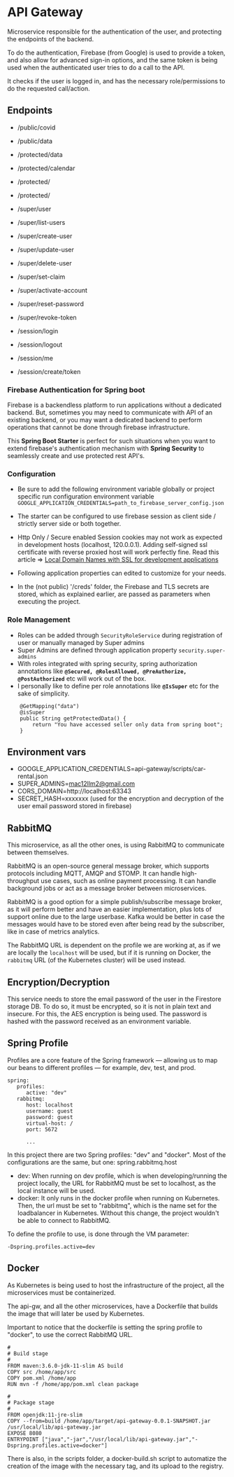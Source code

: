 # API Gateway

Microservice responsible for the authentication of the user, and protecting the endpoints of the backend.

To do the authentication, Firebase (from Google) is used to provide a token, and also allow for advanced sign-in
options, and the same token is being used when the authenticated user tries to do a call to the API.

It checks if the user is logged in, and has the necessary role/permissions to do the requested call/action.

## Endpoints

- /public/covid
- /public/data

- /protected/data
- /protected/calendar
- /protected/
- /protected/

- /super/user
- /super/list-users
- /super/create-user
- /super/update-user
- /super/delete-user
- /super/set-claim
- /super/activate-account
- /super/reset-password
- /super/revoke-token

- /session/login
- /session/logout
- /session/me
- /session/create/token

### Firebase Authentication for Spring boot

Firebase is a backendless platform to run applications without a dedicated backend. But, sometimes you may need to
communicate with API of an existing backend, or you may want a dedicated backend to perform operations that cannot be
done through firebase infrastructure.

This **Spring Boot Starter** is perfect for such situations when you want to extend firebase's authentication mechanism
with **Spring Security** to seamlessly create and use protected rest API's.

### Configuration

- Be sure to add the following environment variable globally or project specific run configuration environment
  variable `GOOGLE_APPLICATION_CREDENTIALS=path_to_firebase_server_config.json`

- The starter can be configured to use firebase session as client side / strictly server side or both together.
- Http Only / Secure enabled Session cookies may not work as expected in development hosts (localhost, 120.0.0.1).
  Adding self-signed ssl certificate with reverse proxied host will work perfectly fine. Read this article
  => [Local Domain Names with SSL for development applications ](https://thepro.io/post/local-domain-names-with-ssl-for-local-development-applications-LG)
- Following application properties can edited to customize for your needs.
- In the (not public) '/creds' folder, the Firebase and TLS secrets are stored, which as explained earlier, are passed
  as parameters when executing the project.

### Role Management

- Roles can be added through `SecurityRoleService` during registration of user or manually managed by Super admins
- Super Admins are defined through application property `security.super-admins`
- With roles integrated with spring security, spring authorization annotations
  like **`@Secured, @RolesAllowed, @PreAuthorize, @PostAuthorized`** etc will work out of the box.
- I personally like to define per role annotations like **`@IsSuper`** etc for the sake of simplicity.

```
    @GetMapping("data")
	@isSuper
	public String getProtectedData() {
		return "You have accessed seller only data from spring boot";
	}
```

## Environment vars

- GOOGLE_APPLICATION_CREDENTIALS=api-gateway/scripts/car-rental.json
- SUPER_ADMINS=mac12llm2@gmail.com
- CORS_DOMAIN=http://localhost:63343
- SECRET_HASH=xxxxxxx   (used for the encryption and decryption of the user email password stored in firebase)

## RabbitMQ

This microservice, as all the other ones, is using RabbitMQ to communicate between themselves.

RabbitMQ is an open-source general message broker, which supports protocols including MQTT, AMQP and STOMP. It can
handle high-throughput use cases, such as online payment processing. It can handle background jobs or act as a message
broker between microservices.

RabbitMQ is a good option for a simple publish/subscribe message broker, as it will perform better and have an easier
implementation, plus lots of support online due to the large userbase. Kafka would be better in case the messages would
have to be stored even after being read by the subscriber, like in case of metrics analytics.

The RabbitMQ URL is dependent on the profile we are working at, as if we are locally the `localhost` will be used, but
if it is running on Docker, the `rabbitmq` URL (of the Kubernetes cluster) will be used instead.

## Encryption/Decryption

This service needs to store the email password of the user in the Firestore storage DB. To do so, it must be encrypted,
so it is not in plain text and insecure. For this, the AES encryption is being used. The password is hashed with the
password received as an environment variable.

## Spring Profile

Profiles are a core feature of the Spring framework — allowing us to map our beans to different profiles — for example,
dev, test, and prod.

```
spring:
   profiles:
      active: "dev"
   rabbitmq:
      host: localhost
      username: guest
      password: guest
      virtual-host: /
      port: 5672
      
      ...
```

In this project there are two Spring profiles: "dev" and "docker". Most of the configurations are the same, but one:
spring.rabbitmq.host

- dev: When running on dev profile, which is when developing/running the project locally, the URL for RabbitMQ must be
  set to localhost, as the local instance will be used.
- docker: It only runs in the docker profile when running on Kubernetes. Then, the url must be set to "rabbitmq", which
  is the name set for the loadbalancer in Kubernetes. Without this change, the project wouldn't be able to connect to
  RabbitMQ.

To define the profile to use, is done through the VM parameter:

`-Dspring.profiles.active=dev`

## Docker

As Kubernetes is being used to host the infrastructure of the project, all the microservices must be containerized.

The api-gw, and all the other microservices, have a Dockerfile that builds the image that will later be used by
Kubernetes.

Important to notice that the dockerfile is setting the spring profile to "docker", to use the correct RabbitMQ URL.

```
#
# Build stage
#
FROM maven:3.6.0-jdk-11-slim AS build
COPY src /home/app/src
COPY pom.xml /home/app
RUN mvn -f /home/app/pom.xml clean package

#
# Package stage
#
FROM openjdk:11-jre-slim
COPY --from=build /home/app/target/api-gateway-0.0.1-SNAPSHOT.jar /usr/local/lib/api-gateway.jar
EXPOSE 8080
ENTRYPOINT ["java","-jar","/usr/local/lib/api-gateway.jar","-Dspring.profiles.active=docker"]
```

There is also, in the scripts folder, a docker-build.sh script to automatize the creation of the image with the
necessary tag, and its upload to the registry.